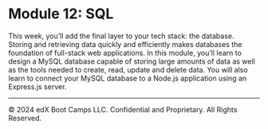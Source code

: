 # Module 12: SQL
This week, you’ll add the final layer to your tech stack: the database. Storing and retrieving data quickly and efficiently makes databases the foundation of full-stack web applications. In this module, you’ll learn to design a MySQL database capable of storing large amounts of data as well as the tools needed to create, read, update and delete data. You will also learn to connect your MySQL database to a Node.js application using an Express.js server.

---
© 2024 edX Boot Camps LLC. Confidential and Proprietary. All Rights Reserved.